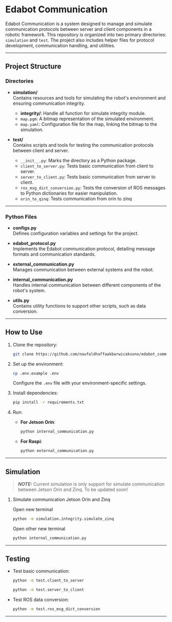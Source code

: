 
# Edabot Communication

Edabot Communication is a system designed to manage and simulate communication protocols between server and client components in a robotic framework. This repository is organized into two primary directories: `simulation` and `test`. The project also includes helper files for protocol development, communication handling, and utilities.

---

## Project Structure

### Directories

- **simulation/**  
  Contains resources and tools for simulating the robot's environment and ensuring communication integrity.  
  - **integrity/**: Handle all function for simulate integrity module.
  - `map.pgm`: A bitmap representation of the simulated environment.  
  - `map.yaml`: Configuration file for the map, linking the bitmap to the simulation.

- **test/**  
  Contains scripts and tools for testing the communication protocols between client and server.  
  - `__init__.py`: Marks the directory as a Python package.  
  - `client_to_server.py`: Tests basic communication from client to server.  
  - `server_to_client.py`: Tests basic communication from server to client.  
  - `ros_msg_dict_conversion.py`: Tests the conversion of ROS messages to Python dictionaries for easier manipulation.  
  - `orin_to_qinq`: Tests communication from orin to zinq

---

### Python Files

- **configs.py**  
  Defines configuration variables and settings for the project.  

- **edabot_protocol.py**  
  Implements the Edabot communication protocol, detailing message formats and communication standards.  

- **external_communication.py**  
  Manages communication between external systems and the robot.  

- **internal_communication.py**  
  Handles internal communication between different components of the robot's system.  

- **utils.py**  
  Contains utility functions to support other scripts, such as data conversion.

---


## How to Use

1. Clone the repository:
   ```bash
   git clone https://github.com/naufaldhaffaakbarwicaksono/edabot_communication.git
   ```
2. Set up the environment:
   ```bash
   cp .env.example .env
   ```
   Configure the `.env` file with your environment-specific settings.

3. Install dependencies:
   ```bash
   pip install -r requirements.txt
   ```

4. Run:
    - **For Jetson Orin**:

        ```bash
        python internal_communication.py
        ```
    - **For Raspi**:

        ```bash
        python external_communication.py
        ```

---


## Simulation

> **_NOTE:_**  Current simulation is only support for simulate communication between Jetson Orin and Zinq. To be updated soon!

1. Simulate communication Jetson Orin and Zinq
   
   Open new terminal
   ```bash
   python -m simulation.integrity.simulate_zinq
   ```
   Open other new terminal
   ```bash
   python internal_communication.py
   ```

---


## Testing

- Test basic communication:
   ```bash
   python -m test.client_to_server
   ```
   ```bash
   python -m test.server_to_client
   ```

- Test ROS data conversion:
   ```bash
   python -m test.ros_msg_dict_conversion
   ```

---

